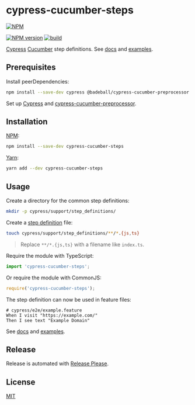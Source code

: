 # cypress-cucumber-steps

[![NPM](https://nodei.co/npm/cypress-cucumber-steps.png)](https://nodei.co/npm/cypress-cucumber-steps/)

[![NPM version](https://img.shields.io/npm/v/cypress-cucumber-steps.svg)](https://www.npmjs.com/package/cypress-cucumber-steps)
[![build](https://github.com/remarkablemark/cypress-cucumber-steps/actions/workflows/build.yml/badge.svg)](https://github.com/remarkablemark/cypress-cucumber-steps/actions/workflows/build.yml)

[Cypress](https://www.cypress.io/) [Cucumber](https://github.com/badeball/cypress-cucumber-preprocessor) step definitions. See [docs](https://remarkabl.org/cypress-cucumber-steps) and [examples](https://github.com/remarkablemark/cypress-cucumber-steps/tree/master/cypress/e2e).

## Prerequisites

Install peerDependencies:

```sh
npm install --save-dev cypress @badeball/cypress-cucumber-preprocessor
```

Set up [Cypress](https://docs.cypress.io/guides/getting-started/installing-cypress) and [cypress-cucumber-preprocessor](https://github.com/badeball/cypress-cucumber-preprocessor/blob/master/docs/quick-start.md).

## Installation

[NPM](https://www.npmjs.com/package/cypress-cucumber-steps):

```sh
npm install --save-dev cypress-cucumber-steps
```

[Yarn](https://yarnpkg.com/package/cypress-cucumber-steps):

```sh
yarn add --dev cypress-cucumber-steps
```

## Usage

Create a directory for the common step definitions:

```sh
mkdir -p cypress/support/step_definitions/
```

Create a [step definition](https://github.com/badeball/cypress-cucumber-preprocessor/blob/master/docs/step-definitions.md) file:

```sh
touch cypress/support/step_definitions/**/*.{js,ts}
```

> Replace `**/*.{js,ts}` with a filename like `index.ts`.

Require the module with TypeScript:

```ts
import 'cypress-cucumber-steps';
```

Or require the module with CommonJS:

```js
require('cypress-cucumber-steps');
```

The step definition can now be used in feature files:

```gherkin
# cypress/e2e/example.feature
When I visit "https://example.com/"
Then I see text "Example Domain"
```

See [docs](https://remarkabl.org/cypress-cucumber-steps) and [examples](https://github.com/remarkablemark/cypress-cucumber-steps/tree/master/cypress/e2e).

## Release

Release is automated with [Release Please](https://github.com/googleapis/release-please).

## License

[MIT](https://github.com/remarkablemark/cypress-cucumber-steps/blob/master/LICENSE)
